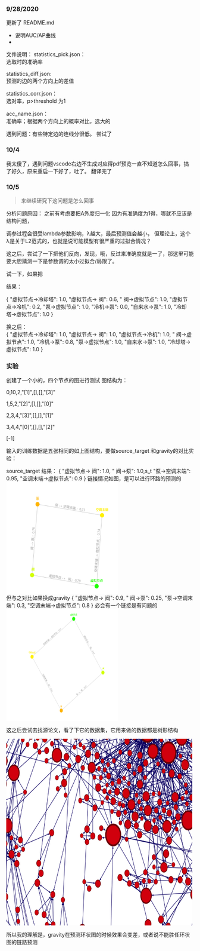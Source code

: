 
### 9/28/2020  

更新了 README.md  
- 说明AUC/AP曲线
- 

文件说明：
statistics_pick.json：  
选取时的准确率  


statistics_diff.json:  
预测的边的两个方向上的差值  


statistics_corr.json：  
选对率，p>threshold 为1  

acc_name.json：  
准确率；根据两个方向上的概率对比，选大的


遇到问题：有些特定边的连线分很低。
尝试了

### 10/4  
我太傻了，遇到问题vscode右边不生成对应得pdf预览一直不知道怎么回事，搞了好久，原来重启一下好了，吐了。
翻译完了  

### 10/5

> 来继续研究下这问题是怎么回事

分析问题原因：
之前有考虑要把A外度归一化
因为有准确度为1得，哪就不应该是结构问题，

调参过程会很受lambda参数影响，λ越大，最后预测值会越小，
但理论上，这个λ是关于L2范式的，也就是说可能模型有很严重的过拟合情况？

这之后，尝试了一下把他们反向，发现，哦，反过来准确度就是一了，那这里可能要大胆猜测一下是参数调的太小过拟合/局限了。

试一下，如果把


结果：

{
 "虚拟节点->冷却塔": 1.0,
 "虚拟节点->  阀": 0.6,
 "  阀->虚拟节点": 1.0,
 "虚拟节点->冷机": 0.2,
 "泵->虚拟节点": 1.0,
 "冷机->泵": 0.0,
 "自来水->泵": 1.0,
 "冷却塔->虚拟节点": 1.0
}

换之后：  
{
 "虚拟节点->冷却塔": 1.0,
 "虚拟节点->  阀": 1.0,
 "虚拟节点->冷机": 1.0,
 "  阀->虚拟节点": 1.0,
 "冷机->泵": 0.8,
 "泵->虚拟节点": 1.0,
 "自来水->泵": 1.0,
 "冷却塔->虚拟节点": 1.0
}

### 实验
创建了一个小的，四个节点的图进行测试
图结构为：

0,10,2,"[1]",[],[],"[3]"

1,5,2,"[2]",[],[],"[0]"

2,3,4,"[3]",[],[],"[1]"

3,4,4,"[0]",[],[],"[2]"

[-1]
 

输入的训练数据是五张相同的如上图结构，要做source_target 和gravity的对比实验：

source_target 结果：
{
 "虚拟节点->  阀": 1.0,
 "  阀->泵": 1.0,s_t
 "泵->空调末端": 0.95,
 "空调末端->虚拟节点": 0.9
}
链接情况如图，是可以进行环路的预测的
<img src="https://github.com/QUAFFquaff/gracvity_graph_autoencoders/blob/master/pic_for_md/s_t_test.jpg?raw=true"  width = "300" height = "300" alt="Structure" align=center />  
但与之对比如果换成gravity
{
 "虚拟节点->  阀": 0.9,
 "  阀->泵": 0.25,
 "泵->空调末端": 0.3,
 "空调末端->虚拟节点": 0.8
}
必会有一个链接是有问题的
<img src="https://github.com/QUAFFquaff/gracvity_graph_autoencoders/blob/master/pic_for_md/gravity_test.jpg?raw=true"  width = "300" height = "300" alt="Structure" align=center />  

这之后尝试去找源论文，看了下它的数据集，它用来做的数据都是树形结构

<img src="https://github.com/QUAFFquaff/gracvity_graph_autoencoders/blob/master/pic_for_md/gravity_paper.jpg?raw=true"  width = "500" height = "500" alt="Structure" align=center />  

所以我的理解是，gravity在预测环状图的时候效果会变差，或者说不能胜任环状图的链路预测